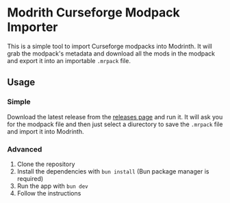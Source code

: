 # Modrith Curseforge Modpack Importer

This is a simple tool to import Curseforge modpacks into Modrinth. It will grab the modpack's metadata and download all the mods in the modpack and export it into an importable `.mrpack` file.

## Usage

### Simple

Download the latest release from the [releases page](https//github.com/ultimateshadsform/modrinth-importer/releases) and run it. It will ask you for the modpack file and then just select a diurectory to save the `.mrpack` file and import it into Modrinth.

### Advanced

1. Clone the repository
2. Install the dependencies with `bun install` (Bun package manager is required)
3. Run the app with `bun dev`
4. Follow the instructions
